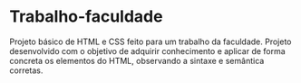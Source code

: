 # Trabalho-faculdade
Projeto básico de HTML e CSS feito para um trabalho da faculdade.
Projeto desenvolvido com o objetivo de adquirir conhecimento e aplicar de forma concreta os elementos do HTML, observando a sintaxe e semântica corretas.
